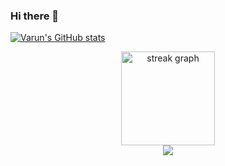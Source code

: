 ### Hi there 👋


[![Varun's GitHub stats](https://github-readme-stats-v4run75.vercel.app/api?username=v4run75&show_icons=true&theme=dark)](https://github.com/v4run75/github-readme-stats)

<div align="center">
  <img src="https://streak-stats.demolab.com?user=v4run75&locale=en&mode=daily&theme=tokyonight&hide_border=true&border_radius=5" height="150" alt="streak graph"  /> <br>
  <img src="https://github-readme-stats-v4run75.vercel.app/api?username=v4run75&show_icons=true&theme=dark"/> <br>
</div>


<!--
**v4run75/v4run75** is a ✨ _special_ ✨ repository because its `README.md` (this file) appears on your GitHub profile.

Here are some ideas to get you started:

- 🔭 I’m currently working on ...
- 🌱 I’m currently learning ...
- 👯 I’m looking to collaborate on ...
- 🤔 I’m looking for help with ...
- 💬 Ask me about ...
- 📫 How to reach me: ...
- 😄 Pronouns: ...
- ⚡ Fun fact: ...
-->
